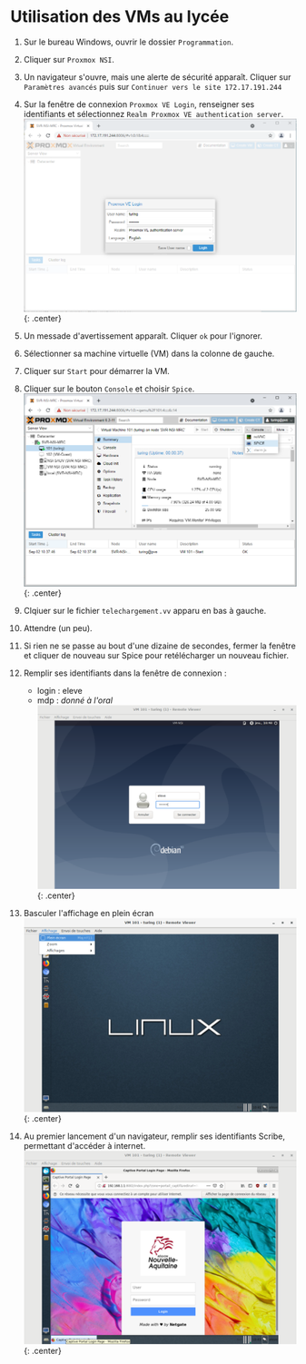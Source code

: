 # Utilisation des VMs au lycée

1. Sur le bureau Windows, ouvrir le dossier ```Programmation```.
2. Cliquer sur ```Proxmox NSI```. 
3. Un navigateur s'ouvre, mais une alerte de sécurité apparaît. Cliquer sur ```Paramètres avancés```  puis sur ```Continuer vers le site 172.17.191.244``` 
4. Sur la fenêtre de connexion ```Proxmox VE Login```, renseigner ses identifiants et sélectionnez ```Realm Proxmox VE authentication server```.
![image](data/2.png){: .center}
5. Un messade d'avertissement apparaît. Cliquer ```ok``` pour l'ignorer.
6. Sélectionner sa machine virtuelle (VM) dans la colonne de gauche.
7. Cliquer sur ```Start``` pour démarrer la VM.
8. Cliquer sur le bouton ```Console``` et choisir ```Spice```.
![image](data/4.png){: .center}
9. Clqiuer sur le fichier ```telechargement.vv``` apparu en bas à gauche.
10. Attendre (un peu).
11. Si rien ne se passe au bout d'une dizaine de secondes, fermer la fenêtre et cliquer de nouveau sur Spice pour retélécharger un nouveau fichier.
12. Remplir ses identifiants dans la fenêtre de connexion :
    - login : eleve 
    - mdp : *donné à l'oral*
    ![image](data/6.png){: .center}

13. Basculer l'affichage en plein écran
![image](data/7.png){: .center}
14. Au premier lancement d'un navigateur, remplir ses identifiants Scribe, permettant d'accéder à internet.
![image](data/8.png){: .center}


